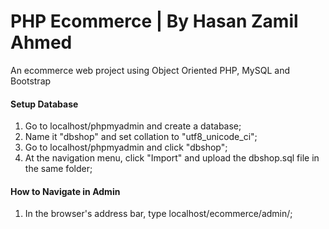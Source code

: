 # PHP Ecommerce | By Hasan Zamil Ahmed

An ecommerce web project using Object Oriented PHP, MySQL and Bootstrap

#### Setup Database
1. Go to localhost/phpmyadmin and create a database;
2. Name it "dbshop" and set collation to "utf8_unicode_ci";
3. Go to localhost/phpmyadmin and click "dbshop";
4. At the navigation menu, click "Import" and upload the dbshop.sql file in the same folder;

#### How to Navigate in Admin
1. In the browser's address bar, type localhost/ecommerce/admin/;
